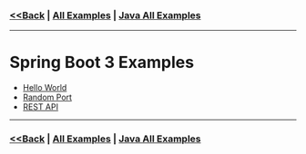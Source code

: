 ### [<<Back](../README.md) | [All Examples](https://github.com/avinashbabudonthu/java/blob/master/java-v2/README.md) | [Java All Examples](https://github.com/avinashbabudonthu/java/blob/master/README.md)
------
# Spring Boot 3 Examples
* [Hello World](hello-world)
* [Random Port](random-port)
* [REST API](rest-api)
------
### [<<Back](../README.md) | [All Examples](https://github.com/avinashbabudonthu/java/blob/master/java-v2/README.md) | [Java All Examples](https://github.com/avinashbabudonthu/java/blob/master/README.md)